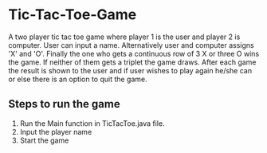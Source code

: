 # Tic-Tac-Toe-Game

A two player tic tac toe game where player 1 is the user and player 2 is computer. User can input a name. Alternatively user and computer assigns 'X' and 'O'. Finally the one who gets a continuous row of 3 X or three O wins the game. If neither of them gets a triplet the game draws. After each game the result is shown to the user and if user wishes to play again he/she can or else there is an option to quit the game.

## Steps to run the game

1. Run the Main function in TicTacToe.java file.
2. Input the player name
3. Start the game

